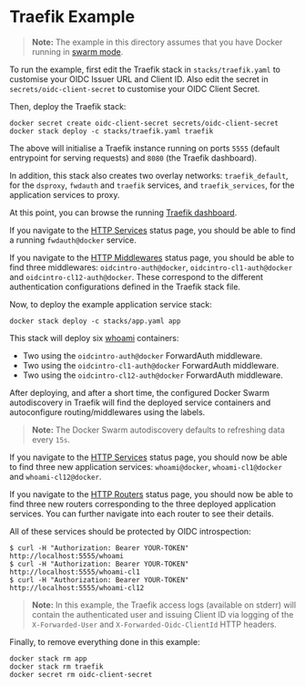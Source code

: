 # Traefik Example

> **Note:** The example in this directory assumes that you have Docker running
> in [swarm mode](https://docs.docker.com/engine/swarm/).

To run the example, first edit the Traefik stack in `stacks/traefik.yaml` to
customise your OIDC Issuer URL and Client ID. Also edit the secret in
`secrets/oidc-client-secret` to customise your OIDC Client Secret.

Then, deploy the Traefik stack:

    docker secret create oidc-client-secret secrets/oidc-client-secret
    docker stack deploy -c stacks/traefik.yaml traefik

The above will initialise a Traefik instance running on ports `5555` (default
entrypoint for serving requests) and `8080` (the Traefik dashboard).

In addition, this stack also creates two overlay networks: `traefik_default`,
for the `dsproxy`, `fwdauth` and `traefik` services, and `traefik_services`, for
the application services to proxy.

At this point, you can browse the running [Traefik dashboard](http://localhost:8080).

If you navigate to the [HTTP Services](http://localhost:8080/dashboard/#/http/services)
status page, you should be able to find a running `fwdauth@docker` service.

If you navigate to the [HTTP Middlewares](http://localhost:8080/dashboard/#/http/middlewares)
status page, you should be able to find three middlewares: `oidcintro-auth@docker`,
`oidcintro-cl1-auth@docker` and `oidcintro-cl12-auth@docker`. These correspond
to the different authentication configurations defined in the Traefik stack file.

Now, to deploy the example application service stack:

    docker stack deploy -c stacks/app.yaml app

This stack will deploy six [whoami](https://github.com/traefik/whoami)
containers:

* Two using the `oidcintro-auth@docker` ForwardAuth middleware.
* Two using the `oidcintro-cl1-auth@docker` ForwardAuth middleware.
* Two using the `oidcintro-cl12-auth@docker` ForwardAuth middleware.

After deploying, and after a short time, the configured Docker Swarm
autodiscovery in Traefik will find the deployed service containers and
autoconfigure routing/middlewares using the labels.

> **Note:** The Docker Swarm autodiscovery defaults to refreshing data every `15s`.

If you navigate to the [HTTP Services](http://localhost:8080/dashboard/#/http/services)
status page, you should now be able to find three new application services:
`whoami@docker`, `whoami-cl1@docker` and `whoami-cl12@docker`.

If you navigate to the [HTTP Routers](http://localhost:8080/dashboard/#/http/routers)
status page, you should now be able to find three new routers corresponding to
the three deployed application services. You can further navigate into each
router to see their details.

All of these services should be protected by OIDC introspection:
```
$ curl -H "Authorization: Bearer YOUR-TOKEN" http://localhost:5555/whoami
$ curl -H "Authorization: Bearer YOUR-TOKEN" http://localhost:5555/whoami-cl1
$ curl -H "Authorization: Bearer YOUR-TOKEN" http://localhost:5555/whoami-cl12
```

> **Note:** In this example, the Traefik access logs (available on stderr) will
> contain the authenticated user and issuing Client ID via logging of the
> `X-Forwarded-User` and `X-Forwarded-Oidc-ClientId` HTTP headers.

Finally, to remove everything done in this example:

    docker stack rm app
    docker stack rm traefik
    docker secret rm oidc-client-secret
